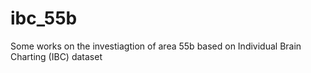 # ibc_55b
Some works on the investiagtion of area 55b based on Individual Brain Charting (IBC) dataset
